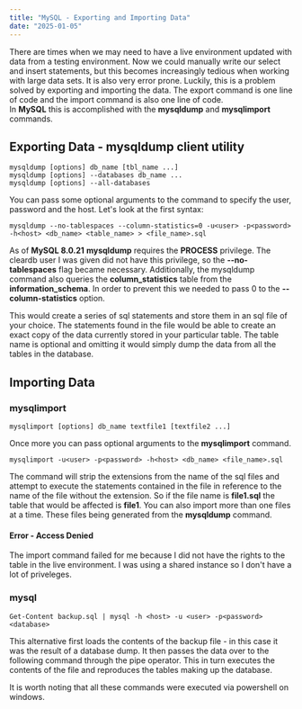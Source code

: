 ```yaml
---
title: "MySQL - Exporting and Importing Data"
date: "2025-01-05"
---
```


There are times when we may need to have a live environment updated with data from a testing environment. Now we could manually write our select and insert statements, but this becomes increasingly tedious when working with large data sets. It is also very error prone.
Luckily, this is a problem solved by exporting and importing the data. The export command is one line of code and the import command is also one line of code.  
In **MySQL** this is accomplished with the **mysqldump** and **mysqlimport** commands.

## Exporting Data - mysqldump client utility

```
mysqldump [options] db_name [tbl_name ...]
mysqldump [options] --databases db_name ...
mysqldump [options] --all-databases
```

You can pass some optional arguments to the command to specify the user, password and the host. Let's look at the first syntax:

```
mysqldump --no-tablespaces --column-statistics=0 -u<user> -p<password> -h<host> <db_name> <table_name> > <file_name>.sql
```

As of **MySQL 8.0.21** **mysqldump** requires the **PROCESS** privilege. The cleardb user I was given did not have this privilege, so the **--no-tablespaces** flag became necessary. Additionally, the mysqldump command also queries the **column_statistics** table from the **information_schema**. In order to prevent this we needed to pass 0 to the **--column-statistics** option.

This would create a series of sql statements and store them in an sql file of your choice. The statements found in the file would be able to create an exact copy of the data currently stored in your particular table. The table name is optional and omitting it would simply dump the data from all the tables in the database.

## Importing Data

### mysqlimport

```
mysqlimport [options] db_name textfile1 [textfile2 ...]
```

Once more you can pass optional arguments to the **mysqlimport** command.

```
mysqlimport -u<user> -p<password> -h<host> <db_name> <file_name>.sql
```

The command will strip the extensions from the name of the sql files and attempt to execute the statements contained in the file in reference to the name of the file without the extension.
So if the file name is **file1.sql** the table that would be affected is **file1**.
You can also import more than one files at a time. These files being generated from the **mysqldump** command.

#### Error - Access Denied

The import command failed for me because I did not have the rights to the table in the live environment. I was using a shared instance so I don't have a lot of priveleges.

### mysql

```
Get-Content backup.sql | mysql -h <host> -u <user> -p<password> <database>
```

This alternative first loads the contents of the backup file - in this case it was the result of a database dump. It then passes the data over to the following command through the pipe operator. This in turn executes the contents of the file and reproduces the tables making up the database.

It is worth noting that all these commands were executed via powershell on windows.
